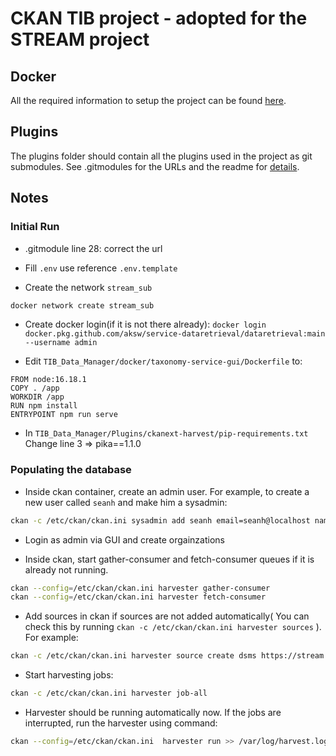 # CKAN TIB project - adopted for the STREAM project

## Docker
All the required information to setup the project can be found [here](https://github.com/stream-project/TIB_Data_Manager/blob/ckan2.9/docker/readme.md).

## Plugins
The plugins folder should contain all the plugins used in the project as git submodules.
See .gitmodules for the URLs and the readme for [details](https://github.com/stream-project/TIB_Data_Manager/blob/ckan2.9/Plugins/readme.md).


## Notes

### Initial Run

* .gitmodule line 28: correct the url

* Fill `.env` use reference `.env.template`

* Create the network `stream_sub`
```bash
docker network create stream_sub
```

* Create docker login(if it is not there already): `docker login docker.pkg.github.com/aksw/service-dataretrieval/dataretrieval:main --username admin`

* Edit `TIB_Data_Manager/docker/taxonomy-service-gui/Dockerfile` to:

```
FROM node:16.18.1
COPY . /app
WORKDIR /app
RUN npm install
ENTRYPOINT npm run serve
```

* In `TIB_Data_Manager/Plugins/ckanext-harvest/pip-requirements.txt`
   Change line 3 => pika==1.1.0 

### Populating the database

* Inside ckan container, create an admin user. For example, to create a new user called `seanh` and make him a sysadmin:
```bash
ckan -c /etc/ckan/ckan.ini sysadmin add seanh email=seanh@localhost name=seanh
```
* Login as admin via GUI and create orgainzations

* Inside ckan, start gather-consumer and fetch-consumer queues if it is already not running.
```bash
ckan --config=/etc/ckan/ckan.ini harvester gather-consumer
ckan --config=/etc/ckan/ckan.ini harvester fetch-consumer
```
* Add sources in ckan if sources are not added automatically( You can check this by running `ckan -c /etc/ckan/ckan.ini harvester sources` ). For example: 
```bash
ckan -c /etc/ckan/ckan.ini harvester source create dsms https://stream.materials-data.space/catalog/ dcat_rdf "DSMS DCAT Interface" True <organization_name> MANUAL '{"rdf_format":"text/turtle"}'
```
* Start harvesting jobs: 
```bash
ckan -c /etc/ckan/ckan.ini harvester job-all
```
* Harvester should be running automatically now. If the jobs are interrupted, run the harvester using command:
```bash
ckan --config=/etc/ckan/ckan.ini  harvester run >> /var/log/harvest.log
```
